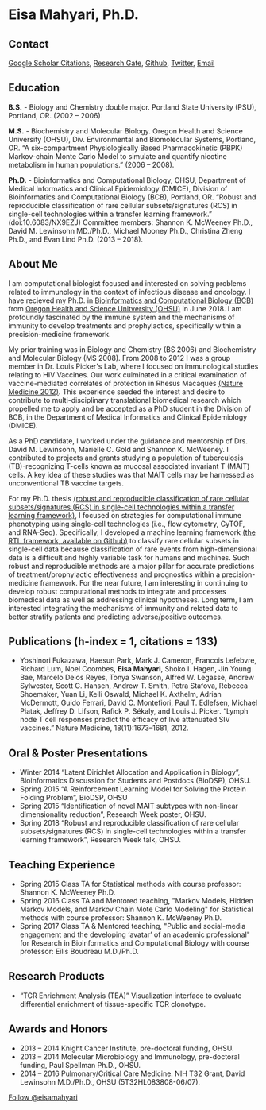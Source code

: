# Eisa Mahyari, Ph.D.

## Contact 
[Google Scholar Citations](https://scholar.google.com/citations?user=vp6qss8AAAAJ&hl=en), [Research Gate](https://www.researchgate.net/profile/Eisa_Mahyari), [Github](https://eisascience.github.io/), [Twitter](https://twitter.com/eisamahyari), [Email](mailto:eisamahyari@gmail.com)

## Education
__B.S.__ - Biology and Chemistry double major. Portland State University (PSU), Portland, OR. (2002 – 2006)

__M.S.__ - Biochemistry and Molecular Biology. Oregon Health and Science University (OHSU), Div. Environmental and Biomolecular Systems, Portland, OR. “A six-compartment Physiologically Based Pharmacokinetic (PBPK) Markov-chain Monte Carlo Model to simulate and quantify nicotine metabolism in human populations.” (2006 – 2008).

__Ph.D.__ - Bioinformatics and Computational Biology, OHSU, Department of Medical Informatics and Clinical Epidemiology (DMICE), Division of Bioinformatics and Computational Biology (BCB), Portland, OR. “Robust and reproducible classification of rare cellular subsets/signatures (RCS) in single-cell technologies within a transfer learning framework.” (doi:10.6083/NX9EZJ) Committee members: Shannon K. McWeeney Ph.D., David M. Lewinsohn MD./Ph.D., Michael Mooney Ph.D., Christina Zheng Ph.D., and Evan Lind Ph.D. (2013 – 2018).

## About Me
I am computational biologist focused and interested on solving problems related to immunology in the context of infectious disease and oncology. I have recieved my Ph.D. in [Bioinformatics and Computational Biology (BCB)](https://www.ohsu.edu/xd/education/schools/school-of-medicine/departments/clinical-departments/dmice/educational-programs/dmice-programs/computational-biology.cfm) from [Oregon Health and Science Unitversity (OHSU)](https://www.ohsu.edu/) in June 2018. I am profoundly fascinated by the immune system and the mechanisms of immunity to develop treatments and prophylactics, specifically within a precision-medicine framework.

My prior training was in Biology and Chemistry (BS 2006) and Biochemistry and Molecular Biology (MS 2008). From 2008 to 2012 I was a group member in Dr. Louis Picker's Lab, where I focused on immunological studies relating to HIV Vaccines. Our work culminated in a critical examination of vaccine-mediated correlates of protection in Rhesus Macaques [(Nature Medicine 2012)](https://www.ncbi.nlm.nih.gov/pubmed/22961108). This experience seeded the interest and desire to contribute to multi-disciplinary translational biomedical research which propelled me to apply and be accepted as a PhD student in the Division of BCB, in the Department of Medical Informatics and Clinical Epidemiology (DMICE).

As a PhD candidate, I worked under the guidance and mentorship of Drs. David M. Lewinsohn, Marielle C. Gold and Shannon K. McWeeney. I contributed to projects and grants studying a population of tuberculosis (TB)-recognizing T-cells known as mucosal associated invariant T (MAIT) cells. A key idea of these studies was that MAIT cells may be harnessed as unconventional TB vaccine targets.

For my Ph.D. thesis [(robust and reproducible classification of rare cellular subsets/signatures (RCS) in single-cell technologies within a transfer learning framework)](https://doi.org/10.6083/nx9ezj), I focused on strategies for computational immune phenotyping using single-cell technologies (i.e., flow cytometry, CyTOF, and RNA-Seq). Specifically, I developed a machine learning framework [(the RTL framework, available on Github)](https://github.com/eisascience/RTL) to classify rare cellular subsets in single-cell data because classification of rare events from high-dimensional data is a difficult and highly variable task for humans and machines. Such robust and reproducible methods are a major pillar for accurate predictions of treatment/prophylactic effectiveness and prognostics within a precision-medicine framework. For the near future, I am interesting in continuing to develop robust computational methods to integrate and processes biomedical data as well as addressing clinical hypotheses. Long term, I am interested integrating the mechanisms of immunity and related data to better stratify patients and predicting adverse/positive outcomes.

## Publications (h-index = 1, citations = 133)
+ Yoshinori Fukazawa, Haesun Park, Mark J. Cameron, Francois Lefebvre, Richard Lum, Noel Coombes, __Eisa Mahyari__, Shoko I. Hagen, Jin Young Bae, Marcelo Delos Reyes, Tonya Swanson, Alfred W. Legasse, Andrew Sylwester, Scott G. Hansen, Andrew T. Smith, Petra Stafova, Rebecca Shoemaker, Yuan Li, Kelli Oswald, Michael K. Axthelm, Adrian McDermott, Guido Ferrari, David C. Montefiori, Paul T. Edlefsen, Michael Piatak, Jeffrey D. Lifson, Rafick P. Sékaly, and Louis J. Picker.   “Lymph node T cell responses predict the efficacy of live attenuated SIV vaccines.” Nature Medicine, 18(11):1673–1681, 2012. 

## Oral & Poster Presentations
+ Winter 2014   “Latent Dirichlet Allocation and Application in Biology”, Bioinformatics Discussion for Students and Postdocs (BioDSP), OHSU.
+ Spring 2015   “A Reinforcement Learning Model for Solving the Protein Folding Problem”, BioDSP, OHSU
+ Spring 2015   “Identification of novel MAIT subtypes with non-linear dimensionality reduction”, Research Week poster, OHSU.
+ Spring 2018   “Robust and reproducible classification of rare cellular subsets/signatures (RCS) in single-cell technologies within a transfer learning framework”, Research Week talk, OHSU.

## Teaching Experience
+ Spring 2015	Class TA for Statistical methods with course professor: Shannon K. McWeeney Ph.D.
+ Spring 2016	Class TA and Mentored teaching, "Markov Models, Hidden Markov Models, and Markov Chain Mote Carlo Modeling" for Statistical methods with course professor: Shannon K. McWeeney Ph.D.
+ Spring 2017	Class TA & Mentored teaching, "Public and social-media engagement and the developing ‘avatar’ of an academic professional" for Research in Bioinformatics and Computational Biology with course professor: Eilis Boudreau M.D./Ph.D.

## Research Products
+ “TCR Enrichment Analysis (TEA)” Visualization interface to evaluate differential enrichment of tissue-specific TCR clonotype. 

## Awards and Honors
+ 2013 – 2014     Knight Cancer Institute, pre-doctoral funding, OHSU.
+ 2013 – 2014     Molecular Microbiology and Immunology, pre-doctoral funding, Paul Spellman Ph.D., OHSU.
+ 2014 – 2016     Pulmonary/Critical Care Medicine. NIH T32 Grant, David Lewinsohn M.D./Ph.D., OHSU (5T32HL083808-06/07).



[Follow @eisamahyari](https://twitter.com/eisamahyari)
